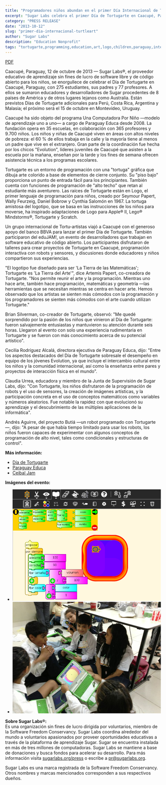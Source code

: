 ```yaml
---
title: "Programadores niños abundan en el primer Día Internacional de TurtleArt"
excerpt: "Sugar Labs celebra el primer Día de Tortugarte en Caacupé, Paraguay, con 275 estudiantes y 77 profesores explorando programación creativa a través del entorno TurtleArt."
category: "PRESS RELEASE"
date: "2013-10-12"
slug: "primer-dia-internacional-turtleart"
author: "Sugar Labs"
description: "Education Nonprofit"
tags: "tortugarte,programming,education,art,logo,children,paraguay,international-day"
---
```

<!-- markdownlint-disable -->


[PDF](/assets/post-assets/press/SugarLabsPR-es.20131015.pdf)

Caacupé, Paraguay, 12 de octubre de 2013 — Sugar Labs®, el proveedor educativo de aprendizaje sin fines de lucro de software libre y de código abierto para los niños, se enorgullece de celebrar el Día de Tortugarte en Caacupé, Paraguay, con 275 estudiantes, sus padres y 77 profesores. A ellos se sumaron educadores y desarrolladores de Sugar procedentes de 8 países de América y de otros lugares lejanos como Australia. Están previstos Días de Tortugarte adicionales para Perú, Costa Rica, Argentina y Malasia; el próximo será el 15 de octubre en Montevideo, Uruguay.

Caacupé ha sido objeto del programa Una Computadora Por Niño —modelo de aprendizaje uno a uno— a cargo de Paraguay Educa desde 2008. La fundación opera en 35 escuelas, en colaboración con 365 profesores y 9.700 niños. Los niños y niñas de Caacupé viven en áreas con altos niveles de pobreza: el 60 % de ellos trabaja en la calle y la mayoría tiene al menos un padre que vive en el extranjero. Gran parte de la coordinación fue hecha por los chicos "Evolution", líderes juveniles de Caacupé que asisten a la escuela por la mañana, enseñan por la tarde y los fines de semana ofrecen asistencia técnica a los programas escolares.

Tortugarte es un entorno de programación con una "tortuga" gráfica que dibuja arte colorido a base de elementos de cierre conjunto. Su "piso bajo" proporciona un punto de entrada fácil para los principiantes. También cuenta con funciones de programación de "alto techo" que retan al estudiante más aventurero. Las raíces de Tortugarte están en Logo, el primer lenguaje de programación para niños, creado por Seymour Papert, Wally Feurzeig, Daniel Bobrow y Cynthia Salomón en 1967. La tortuga amistosa del logotipo, que se basa en las instrucciones de los niños para moverse, ha inspirado adaptaciones de Logo para Apple® II, Lego® Mindstorms®, Tortugarte y Scratch.

Un grupo internacional de Tortu-artistas viajó a Caacupé con el generoso apoyo del banco BBVA para lanzar el primer Día de Tortugarte. También participaron del eduJAM!, un evento de desarrolladores que trabajan en software educativo de código abierto. Los participantes disfrutaron de talleres para crear proyectos de Tortugarte en Caacupé, programación interactiva con robots y sensores, y discusiones donde educadores y niños compartieron sus experiencias.

"El logotipo fue diseñado para ser 'La Tierra de las Matemáticas'; Tortugarte es 'La Tierra del Arte'", dice Artemis Papert, co-creadora de Tortugarte. "Nos permite reunir el arte y la programación. Mientras uno hace arte, también hace programación, matemáticas y geometría —las herramientas que se necesitan mientras se centra en hacer arte. Hemos observado que los artistas se sienten más cómodos con la programación y los programadores se sienten más cómodos con el arte cuando utilizan Tortugarte."

Brian Silverman, co-creador de Tortugarte, observó: "Me quedé sorprendido por la pasión de los niños que vinieron al Día de Tortugarte: fueron salvajemente entusiastas y mantuvieron su atención durante seis horas. Llegaron al evento con solo una experiencia rudimentaria en Tortugarte y se fueron con más conocimiento acerca de su potencial artístico".

Cecilia Rodríguez Alcalá, directora ejecutiva de Paraguay Educa, dijo: "Entre los aspectos destacados del Día de Tortugarte sobresale el desempeño en equipo de los jóvenes Evolution, ya que incluye el intercambio cultural entre los niños y la comunidad internacional, así como la enseñanza entre pares y proyectos de interacción física en el mundo".

Claudia Urrea, educadora y miembro de la Junta de Supervisión de Sugar Labs, dijo: "Con Tortugarte, los niños disfrutaron de la programación de robots y el uso de sensores, la creación de imágenes artísticas, y la participación concreta en el uso de conceptos matemáticos como variables y números aleatorios. Fue notable la rapidez con que evolucionó su aprendizaje y el descubrimiento de las múltiples aplicaciones de la informática".

Andrés Aguirre, del proyecto Butiá —un robot programado con Tortugarte—, dijo: "A pesar de que había tiempo limitado para usar los robots, los niños fueron capaces de experimentar con algunos conceptos de programación de alto nivel, tales como condicionales y estructuras de control".

**Más información:**  
- [Día de Tortugarte](http://turtleartday.org)  
- [Paraguay Educa](http://www.paraguayeduca.org)  
- [Ceibal Jam](http://ceibaljam.org)

**Imágenes del evento:**  
- ![Captura de pantalla](/assets/post-assets/press/caacupe-turtleartday-captura-pantalla.png)  
- ![Evento en Caacupé](/assets/post-assets/press/caacupe-turtleartday.png)

**Sobre Sugar Labs®:**  
Es una organización sin fines de lucro dirigida por voluntarios, miembro de la Software Freedom Conservancy. Sugar Labs coordina alrededor del mundo a voluntarios apasionados por proveer oportunidades educativas a través de la plataforma de aprendizaje Sugar. Sugar se encuentra instalada en más de tres millones de computadoras. Sugar Labs se mantiene a base de donaciones y busca fondos para acelerar su desarrollo. Para más información visita [sugarlabs.org/press](http://www.sugarlabs.org/press) o escribe a [pr@sugarlabs.org](mailto:pr@sugarlabs.org).

Sugar Labs es una marca registrada de la Software Freedom Conservancy. Otros nombres y marcas mencionados corresponden a sus respectivos dueños.